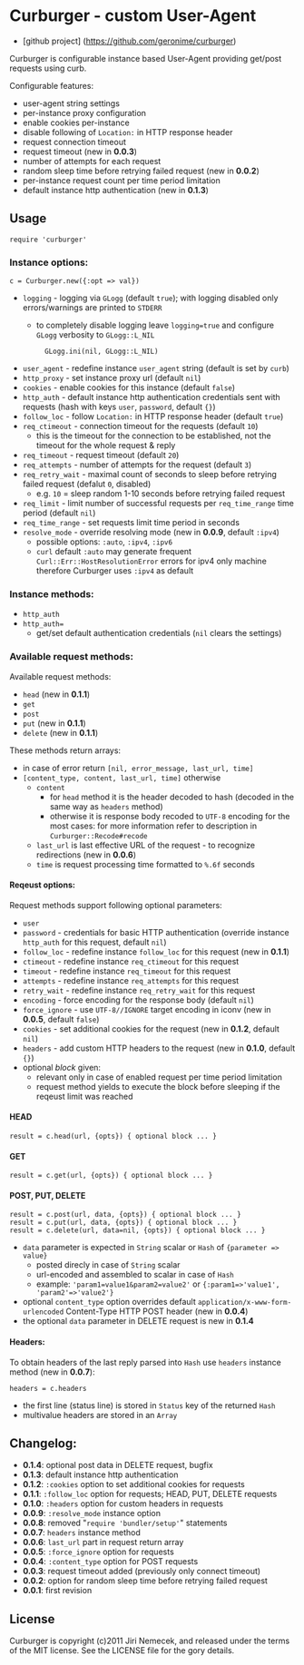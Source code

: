 # Curburger - custom User-Agent

+ [github project] (https://github.com/geronime/curburger)

Curburger is configurable instance based User-Agent providing get/post requests
using curb.

Configurable features:

+ user-agent string settings
+ per-instance proxy configuration
+ enable cookies per-instance
+ disable following of `Location:` in HTTP response header
+ request connection timeout
+ request timeout (new in __0.0.3__)
+ number of attempts for each request
+ random sleep time before retrying failed request (new in __0.0.2__)
+ per-instance request count per time period limitation
+ default instance http authentication (new in __0.1.3__)

## Usage

    require 'curburger'

### Instance options:

    c = Curburger.new({:opt => val})

  + `logging` - logging via `GLogg` (default `true`); with logging disabled
  only errors/warnings are printed to `STDERR`
    + to completely disable logging leave `logging=true` and configure
  `GLogg` verbosity to `GLogg::L_NIL`

            GLogg.ini(nil, GLogg::L_NIL)
  + `user_agent` - redefine instance `user_agent` string (default is set by
  `curb`)
  + `http_proxy` - set instance proxy url (default `nil`)
  + `cookies` - enable cookies for this instance (default `false`)
  + `http_auth` - default instance http authentication credentials sent with
  requests (hash with keys `user`, `password`, default `{}`)
  + `follow_loc` - follow `Location:` in HTTP response header (default `true`)
  + `req_ctimeout` - connection timeout for the requests (default `10`)
    + this is the timeout for the connection to be established, not the timeout
  for the whole request & reply
  + `req_timeout` - request timeout (default `20`)
  + `req_attempts` - number of attempts for the request (default `3`)
  + `req_retry_wait` - maximal count of seconds to sleep before retrying
  failed request (defalut `0`, disabled)
    + e.g. `10` = sleep random 1-10 seconds before retrying failed request
  + `req_limit` - limit number of successful requests per `req_time_range`
  time period (default `nil`)
  + `req_time_range` - set requests limit time period in seconds
  + `resolve_mode` - override resolving mode (new in __0.0.9__, default `:ipv4`)
    + possible options: `:auto`, `:ipv4`, `:ipv6`
    + `curl` default `:auto` may generate frequent
  `Curl::Err::HostResolutionError` errors for ipv4 only machine therefore
  Curburger uses `:ipv4` as default

### Instance methods:

  + `http_auth`
  + `http_auth=`
    + get/set default authentication credentials (`nil` clears the settings)

### Available request methods:

Available request methods:

  + `head` (new in __0.1.1__)
  + `get`
  + `post`
  + `put` (new in __0.1.1__)
  + `delete` (new in __0.1.1__)

These methods return arrays:

  + in case of error return `[nil, error_message, last_url, time]`
  + `[content_type, content, last_url, time]` otherwise
    + `content`
      + for `head` method it is the header decoded to hash (decoded
  in the same way as `headers` method)
      + otherwise it is response body recoded to `UTF-8` encoding for the most
  cases: for more information refer to description in `Curburger::Recode#recode`
    + `last_url` is last effective URL  of the request - to recognize
  redirections (new in __0.0.6__)
    + `time` is request processing time formatted to `%.6f` seconds

#### Reqeust options:

Request methods support following optional parameters:

  + `user`
  + `password` - credentials for basic HTTP authentication
  (override instance `http_auth` for this request, default `nil`)
  + `follow_loc` - redefine instance `follow_loc` for this request (new in
  __0.1.1__)
  + `ctimeout` - redefine instance `req_ctimeout` for this request
  + `timeout` - redefine instance `req_timeout` for this request
  + `attempts` - redefine instance `req_attempts` for this request
  + `retry_wait` - redefine instance `req_retry_wait` for this request
  + `encoding` - force encoding for the response body (default `nil`)
  + `force_ignore` - use `UTF-8//IGNORE` target encoding in iconv (new in
  __0.0.5__, default `false`)
  + `cookies` - set additional cookies for the request (new in __0.1.2__,
  default `nil`)
  + `headers` - add custom HTTP headers to the request (new in __0.1.0__,
  default `{}`)
  + optional _block_ given:
    + relevant only in case of enabled request per time period limitation
    + request method yields to execute the block before sleeping if the
  reqeust limit was reached

#### HEAD

    result = c.head(url, {opts}) { optional block ... }

#### GET

    result = c.get(url, {opts}) { optional block ... }

#### POST, PUT, DELETE

    result = c.post(url, data, {opts}) { optional block ... }
    result = c.put(url, data, {opts}) { optional block ... }
    result = c.delete(url, data=nil, {opts}) { optional block ... }

  + `data` parameter is expected in `String` scalar or `Hash` of
  `{parameter => value}`
    + posted direcly in case of `String` scalar
    + url-encoded and assembled to scalar in case of `Hash`
    + example: `'param1=value1&param2=value2'` or
  `{:param1=>'value1', 'param2'=>'value2'}`
  + optional `content_type` option overrides default
  `application/x-www-form-urlencoded` Content-Type HTTP POST header
  (new in __0.0.4__)
  + the optional `data` parameter in DELETE request is new in __0.1.4__

#### Headers:

To obtain headers of the last reply parsed into `Hash` use `headers`
instance method (new in __0.0.7__):

    headers = c.headers

  + the first line (status line) is stored in `Status` key of the returned `Hash`
  + multivalue headers are stored in an `Array`

## Changelog:

+ __0.1.4__: optional post data in DELETE request, bugfix
+ __0.1.3__: default instance http authentication
+ __0.1.2__: `:cookies` option to set additional cookies for requests
+ __0.1.1__: `:follow_loc` option for requests; HEAD, PUT, DELETE requests
+ __0.1.0__: `:headers` option for custom headers in requests
+ __0.0.9__: `:resolve_mode` instance option
+ __0.0.8__: removed "`require 'bundler/setup'`" statements
+ __0.0.7__: `headers` instance method
+ __0.0.6__: `last_url` part in request return array
+ __0.0.5__: `:force_ignore` option for requests
+ __0.0.4__: `:content_type` option for POST requests
+ __0.0.3__: request timeout added (previously only connect timeout)
+ __0.0.2__: option for random sleep time before retrying failed request
+ __0.0.1__: first revision

## License

Curburger is copyright (c)2011 Jiri Nemecek, and released under the terms
of the MIT license. See the LICENSE file for the gory details.

